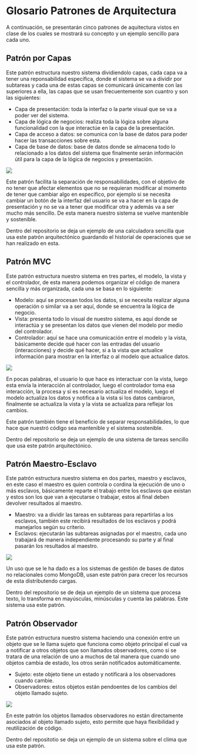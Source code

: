 # Glosario Patrones de Arquitectura

A continuación, se presentarán cinco patrones de aquitectura vistos en clase de los cuales se mostrará su concepto y un ejemplo sencillo para cada uno.

## Patrón por Capas

Este patrón estructura nuestro sistema dividiendolo capas, cada capa va a tener una reponsabilidad específica, donde el sistema se va a dividir por subtareas y cada una de estas capas se comunicará únicamente con las superiores a ella, las capas que se usan frecuentemente son cuantro y son las siguientes:

* Capa de presentación: toda la interfaz o la parte visual que se va a poder ver del sistema.
* Capa de lógica de negocios: realiza toda la lógica sobre alguna funcionalidad con la que interactúe en la capa de la presentación.
* Capa de acceso a datos: se comunica con la base de datos para poder hacer las transacciones sobre esta.
* Capa de base de datos: base de datos donde se almacena todo lo relacionado a los datos del sistema que finalmente serán información útil para la capa de la lógica de negocios y presentación.

![](https://i.imgur.com/jvrDDll.png)

Este patrón facilita la separación de responsabilidades, con el objetivo de no tener que afectar elementos que no se requieran modificar al momento de tener que cambiar algo en específico, por ejemplo si se necesita cambiar un botón de la interfaz del usuario se va a hacer en la capa de presentación y no se va a tener que modificar otra y además va a ser mucho más sencillo. De esta manera nuestro sistema se vuelve mantenible y sostenible.

Dentro del repositorio se deja un ejemplo de una calculadora sencilla que usa este patrón arquitectónico guardando el historial de operaciones que se han realizado en esta.

## Patrón MVC

Este patrón estructura nuestro sistema en tres partes, el modelo, la vista y el controlador, de esta manera podemos organizar el código de manera sencilla y más organizada, cada una se basa en lo siguiente:

* Modelo: aquí se procesan todos los datos, si se necesita realizar alguna operación o similar va a ser aquí, donde se encuentra la lógica de negocio.
* Vista: presenta todo lo visual de nuestro sistema, es aquí donde se interactúa y se presentan los datos que vienen del modelo por medio del controlador.
* Controlador: aquí se hace una comunicación entre el modelo y la vista, básicamente decide qué hacer con las entradas del usuario (interacciones) y decide qué hacer, si a la vista que actualice información para mostrar en la interfaz o al modelo que actualice datos.

![](https://i.imgur.com/JWP1U9N.png)

En pocas palabras, el usuario lo que hace es interactuar con la vista, luego esta envía la interacción al controlador, luego el controlador toma esa interacción, la procesa y si es necesario actualiza el modelo, luego el modelo actualiza los datos y notifica a la vista si los datos cambiaron, finalmente se actualiza la vista y la vista se actualiza para reflejar los cambios.

Este patrón también tiene el beneficio de separar responsabilidades, lo que hace que nuestró código sea mantenible y el sistema sostenible.

Dentro del repositorio se deja un ejemplo de una sistema de tareas sencillo que usa este patrón arquitectónico.

## Patrón Maestro-Esclavo

Este patrón estructura nuestro sistema en dos partes, maestro y esclavos, en este caso el maestro es quien controla o cordina la ejecución de uno o más esclavos, básicamente reparte el trabajo entre los esclavos que existan y estos son los que van a ejecutarse o trabajar, estos al final deben devolver resultados al maestro.

* Maestro: va a dividir las tareas en subtareas para repartirlas a los esclavos, también este recibirá resultados de los esclavos y podrá manejarlos según su criterio.
* Esclavos: ejecutarán las subtareas asignadas por el maestro, cada uno trabajará de manera independiente procesando su parte y al final pasarán los resultados al maestro.

![](https://i.imgur.com/N08flyQ.png)

Un uso que se le ha dado es a los sistemas de gestión de bases de datos no relacionales como MongoDB, usan este patrón para crecer los recursos de esta distributendo cargas.

Dentro del repositorio se de deja un ejemplo de un sistema que procesa texto, lo transforma en mayúsculas, minúsculas y cuenta las palabras. Este sistema usa este patrón.

## Patrón Observador

Este patrón estructura nuestro sistema haciendo una conexión entre un objeto que se le llama sujeto que funciona como objeto principal el cual va a notificar a otros objetos que son llamados observadores, como si se tratara de una relación de uno a muchos de tal manera que cuando uno objetos cambia de estado, los otros serán notificados automáticamente.

* Sujeto: este objeto tiene un estado y notificará a los observadores cuando cambie.
* Observadores: estos objetos están pendoentes de los cambios del objeto llamado sujeto.

![](https://i.imgur.com/L8oZNBF.png)

En este patrón los objetos llamados observadores no están directamente asociados al objeto llamado sujeto, esto permite que haya flexibilidad y reutilización de código.

Dentro del repositotio se deja un ejemplo de un sistema sobre el clima que usa este patrón.